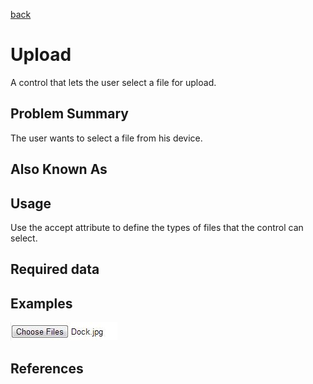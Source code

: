 [back](input-control.md)

# Upload

A control that lets the user select a file for upload.

## Problem Summary

The user wants to select a file from his device.

## Also Known As


## Usage

Use the accept attribute to define the types of files that the control can select.

## Required data


## Examples

![Upload example](img/upload-1.jpg)


## References



